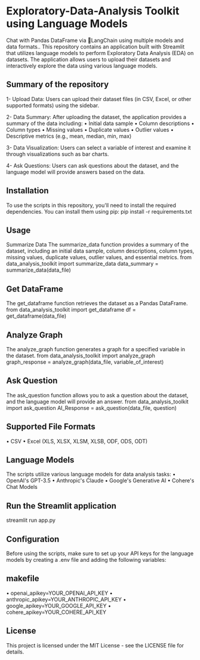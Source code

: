 # Exploratory-Data-Analysis Toolkit using Language Models
Chat with Pandas DataFrame via 🦜LangChain using multiple models and data formats..
This repository contains an application built with Streamlit that utilizes language models to perform Exploratory Data Analysis (EDA) on datasets. The application allows users to upload their datasets and interactively explore the data using various language models.


## Summary of the repository

1-	Upload Data: Users can upload their dataset files (in CSV, Excel, or other supported formats) using the sidebar.

2-	Data Summary: After uploading the dataset, the application provides a summary of the data including:
•	Initial data sample
•	Column descriptions
•	Column types
•	Missing values
•	Duplicate values
•	Outlier values
•	Descriptive metrics (e.g., mean, median, min, max)

3-	Data Visualization: Users can select a variable of interest and examine it through visualizations such as bar charts.

4-	Ask Questions: Users can ask questions about the dataset, and the language model will provide answers based on the data.

## Installation
To use the scripts in this repository, you'll need to install the required dependencies. You can install them using pip:
pip install -r requirements.txt

## Usage
Summarize Data
The summarize_data function provides a summary of the dataset, including an initial data sample, column descriptions, column types, missing values, duplicate values, outlier values, and essential metrics.
from data_analysis_toolkit import summarize_data
data_summary = summarize_data(data_file)

## Get DataFrame
The get_dataframe function retrieves the dataset as a Pandas DataFrame.
from data_analysis_toolkit import get_dataframe
df = get_dataframe(data_file)

## Analyze Graph
The analyze_graph function generates a graph for a specified variable in the dataset.
from data_analysis_toolkit import analyze_graph
graph_response = analyze_graph(data_file, variable_of_interest)

## Ask Question
The ask_question function allows you to ask a question about the dataset, and the language model will provide an answer.
from data_analysis_toolkit import ask_question
AI_Response = ask_question(data_file, question)

## Supported File Formats
•	CSV
•	Excel (XLS, XLSX, XLSM, XLSB, ODF, ODS, ODT)

## Language Models
The scripts utilize various language models for data analysis tasks:
•	OpenAI's GPT-3.5
•	Anthropic's Claude
•	Google's Generative AI
•	Cohere's Chat Models

## Run the Streamlit application
streamlit run app.py

## Configuration
Before using the scripts, make sure to set up your API keys for the language models by creating a .env file and adding the following variables:

## makefile
•	openai_apikey=YOUR_OPENAI_API_KEY
•	anthropic_apikey=YOUR_ANTHROPIC_API_KEY
•	google_apikey=YOUR_GOOGLE_API_KEY
•	cohere_apikey=YOUR_COHERE_API_KEY

## License
This project is licensed under the MIT License - see the LICENSE file for details.



